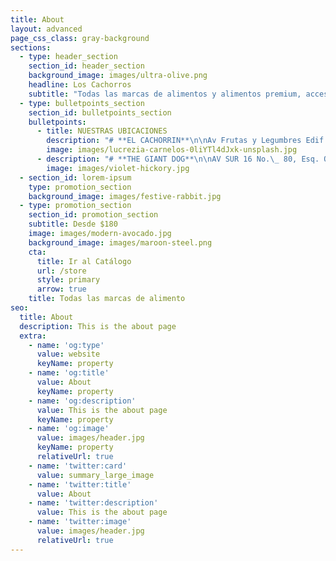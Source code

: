 ```yaml
---
title: About
layout: advanced
page_css_class: gray-background
sections:
  - type: header_section
    section_id: header_section
    background_image: images/ultra-olive.png
    headline: Los Cachorros
    subtitle: "Todas las marcas de alimentos y alimentos premium, accesorios,\_ juguetes y premios para tus mascotas a los mejores precios. Encuéntranos lo más cerca de ti, tenemos 10 tiendas en distintas ubicaciones alrededor de toda la Ciudad de México encuentra la más cercana a ti.\n"
  - type: bulletpoints_section
    section_id: bulletpoints_section
    bulletpoints:
      - title: NUESTRAS UBICACIONES
        description: "# **EL CACHORRIN**\n\nAv Frutas y Legumbres Edif 1 Locales 4 y 5, Central de Abasto,\_\n\nAlc. Iztapalapa, CDMX C.P. 09040\n\n*   Tel: 5556947398\n\n<!---->\n\n*   Cel: 5584787997\n\n## <br> **GRAND PUPPY**\n\nAv. Frutas y Legumbres, Caracol 1 G-H,\_ Central de Abasto,\_\n\nAlc. Iztapalapa, CDMX C.P. 09040\n\n*   Tel: 5570902496\n\n<!---->\n\n*   Cel: 5624418690\n\n## <br> **CACHORROS**\n\nAv Frutas y Legumbres Edif 4 Local 15, Central de Abasto,\_\n\nAlc. Iztapalapa, CDMX C.P. 09040\n\n*   Tel: 5556001586\n\n## <br> **CACHORRITOS**\n\nAv Frutas y Legumbres Edif 3 Local 1 y 2, Central de Abasto,\_\n\nAlc. Iztapalapa, CDMX C.P. 09040\n\n*   Tel: 5556949266\n*   Cel: 5539598129\n\n## <br> **GRAND PUPPY ROMA**\n\nCalle Medellín No. 209, Col. Roma Sur\n\nAlc. Cuauhtémoc, CDMX. C.P. 06760\n\nTel: 5572625500\n\nCel: 5517789125\n"
        image: images/lucrezia-carnelos-0liYTl4dJxk-unsplash.jpg
      - description: "# **THE GIANT DOG**\n\nAV SUR 16 No.\_ 80, Esq. Oriente 243 – A\n\nCol. Agrícola Oriental. CDMX, C.P. 08500\n\nTel: 5541683632\n\nCel: 5539261478\n\n# <br> **GRAND DOG ORIENTAL**\n\nSur 24 No. 412 esq. Ote. 253 Col. Agrícola Oriental Alc. Iztacalco, 08500 CDMX\n\n*   Tel : 5568403891\n\n<!---->\n\n*   Cel: 5520835339\n\n##### <br> **CACHORRITOS ORIENTAL**\n\nSur 24 No. 31, Col. Agrícola Oriental Alc. Iztacalco, 08500 CDMX\n\n*   Tel : 5588499036\n\n<!---->\n\n*   Cel: 5548060687\n\n##### <br> **GRAND PUPPY ORIENTAL**\n\nAV SUR 16 No.\_ 449 Local B, Entre calle 2 de Sur 16 y Retorno 3 de Sur 16\n\nCol. Agrícola Oriental, Alc. Iztacalco, CDMX, C.P. 08500\n\n*   Tel: 5587557387\n\n<!---->\n\n*   Cel: 5539241690\n\n##### <br> **UNIDAD RASTRO**\n\nInterior del Mercado Unidad Rastro Locales 92 - 92 – 94.\n\nEstaño 350, Col. Felipe Ángeles, Alc. Venustiano Carranza, C.P. 15310 CDMX\n\n*   Tel: 5588793527\n\n<!---->\n\n*   Cel: 5535062116\n"
        image: images/violet-hickory.jpg
  - section_id: lorem-ipsum
    type: promotion_section
    background_image: images/festive-rabbit.jpg
  - type: promotion_section
    section_id: promotion_section
    subtitle: Desde $180
    image: images/modern-avocado.jpg
    background_image: images/maroon-steel.png
    cta:
      title: Ir al Catálogo
      url: /store
      style: primary
      arrow: true
    title: Todas las marcas de alimento
seo:
  title: About
  description: This is the about page
  extra:
    - name: 'og:type'
      value: website
      keyName: property
    - name: 'og:title'
      value: About
      keyName: property
    - name: 'og:description'
      value: This is the about page
      keyName: property
    - name: 'og:image'
      value: images/header.jpg
      keyName: property
      relativeUrl: true
    - name: 'twitter:card'
      value: summary_large_image
    - name: 'twitter:title'
      value: About
    - name: 'twitter:description'
      value: This is the about page
    - name: 'twitter:image'
      value: images/header.jpg
      relativeUrl: true
---
```

